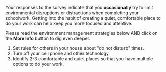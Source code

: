 
Your responses to the survey indicate that you **occasionally** try to limit environmental disruptions or distractions when completing your schoolwork. Getting into the habit of creating a quiet, comfortable place to do your work can help keep you more focused and attentive.

Please read the environment management strategies below AND click on the **More Info** button to dig even deeper.

1.	Set rules for others in your house about "do not disturb" times.
2.	Turn off your cell phone and other technology.
3.	Identify 2-3 comfortable and quiet places so that you have multiple options to do your work.


